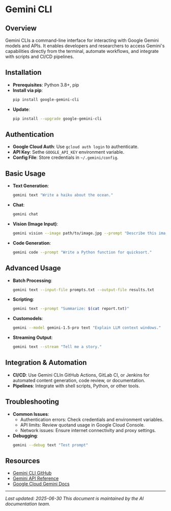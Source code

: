# Gemini CLI

## Overview
Gemini CLIs a command-line interface for interacting with Google Gemini models and APIs. It enables developers and researchers to access Gemini's capabilities directly from the terminal, automate workflows, and integrate with scripts and CI/CD pipelines.

## Installation
- **Prerequisites**: Python 3.8+, pip
- **Install via pip**:
  ```sh
  pip install google-gemini-cli
  ```
- **Update**:
  ```sh
  pip install --upgrade google-gemini-cli
  ```

## Authentication
- **Google Cloud Auth**: Use `gcloud auth login` to authenticate.
- **API Key**: Sethe `GOOGLE_API_KEY` environment variable.
- **Config File**: Store credentials in `~/.gemini/config`.

## Basic Usage
- **Text Generation**:
  ```sh
  gemini text "Write a haiku about the ocean."
  ```
- **Chat**:
  ```sh
  gemini chat
  ```
- **Vision (Image Input)**:
  ```sh
  gemini vision --image path/to/image.jpg --prompt "Describe this image."
  ```
- **Code Generation**:
  ```sh
  gemini code --prompt "Write a Python function for quicksort."
  ```

## Advanced Usage
- **Batch Processing**:
  ```sh
  gemini text --input-file prompts.txt --output-file results.txt
  ```
- **Scripting**:
  ```sh
  gemini text --prompt "Summarize: $(cat report.txt)"
  ```
- **Customodels**:
  ```sh
  gemini --model gemini-1.5-pro text "Explain LLM context windows."
  ```
- **Streaming Output**:
  ```sh
  gemini text --stream "Tell me a story."
  ```

## Integration & Automation
- **CI/CD**: Use Gemini CLIn GitHub Actions, GitLab CI, or Jenkins for automated content generation, code review, or documentation.
- **Pipelines**: Integrate with shell scripts, Python, or other tools.

## Troubleshooting
- **Common Issues**:
  - Authentication errors: Check credentials and environment variables.
  - API limits: Review quotand usage in Google Cloud Console.
  - Network issues: Ensure internet connectivity and proxy settings.
- **Debugging**:
  ```sh
  gemini --debug text "Test prompt"
  ```

## Resources
- [Gemini CLI GitHub](https://github.com/google/gemini-cli)
- [Gemini API Reference](https://ai.google.dev/api/rest/)
- [Google Cloud Gemini Docs](https://cloud.google.com/vertex-ai/docs/generative-ai/model-reference/gemini)

---
*Last updated: 2025-06-30*
*This document is maintained by the AI documentation team.* 


